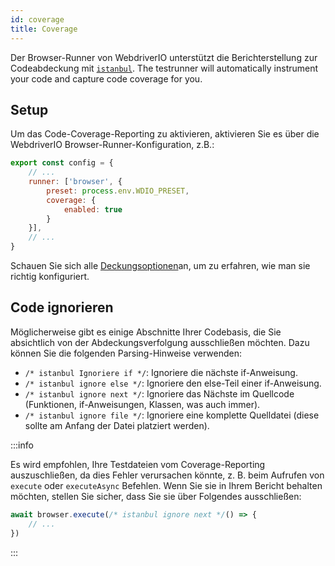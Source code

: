 ```yaml
---
id: coverage
title: Coverage
---
```


Der Browser-Runner von WebdriverIO unterstützt die Berichterstellung zur Codeabdeckung mit [`istanbul`](https://istanbul.js.org/). The testrunner will automatically instrument your code and capture code coverage for you.

## Setup

Um das Code-Coverage-Reporting zu aktivieren, aktivieren Sie es über die WebdriverIO Browser-Runner-Konfiguration, z.B.:

```js title=wdio.conf.js
export const config = {
    // ...
    runner: ['browser', {
        preset: process.env.WDIO_PRESET,
        coverage: {
            enabled: true
        }
    }],
    // ...
}
```

Schauen Sie sich alle [Deckungsoptionen](/docs/runner#coverage-options)an, um zu erfahren, wie man sie richtig konfiguriert.

## Code ignorieren

Möglicherweise gibt es einige Abschnitte Ihrer Codebasis, die Sie absichtlich von der Abdeckungsverfolgung ausschließen möchten. Dazu können Sie die folgenden Parsing-Hinweise verwenden:

- `/* istanbul Ignoriere if */`: Ignoriere die nächste if-Anweisung.
- `/* istanbul ignore else */`: Ignoriere den else-Teil einer if-Anweisung.
- `/* istanbul ignore next */`: Ignoriere das Nächste im Quellcode (Funktionen, if-Anweisungen, Klassen, was auch immer).
- `/* istanbul ignore file */`: Ignoriere eine komplette Quelldatei (diese sollte am Anfang der Datei platziert werden).

:::info

Es wird empfohlen, Ihre Testdateien vom Coverage-Reporting auszuschließen, da dies Fehler verursachen könnte, z. B. beim Aufrufen von `execute` oder `executeAsync` Befehlen. Wenn Sie sie in Ihrem Bericht behalten möchten, stellen Sie sicher, dass Sie sie über Folgendes ausschließen:

```ts
await browser.execute(/* istanbul ignore next */() => {
    // ...
})
```

:::
